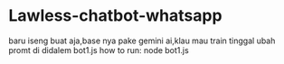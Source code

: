 # Lawless-chatbot-whatsapp
baru iseng buat aja,base nya pake gemini ai,klau mau train tinggal ubah promt di didalem bot1.js
how to run:
node bot1.js
